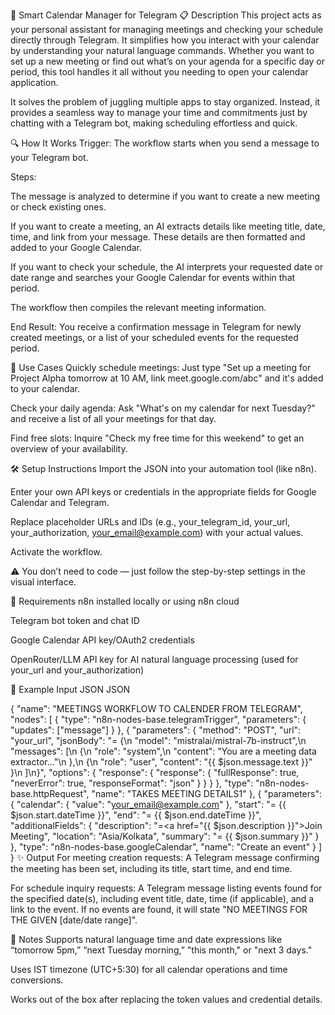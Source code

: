 
🧠 Smart Calendar Manager for Telegram
📋 Description
This project acts as your personal assistant for managing meetings and checking your schedule directly through Telegram. It simplifies how you interact with your calendar by understanding your natural language commands. Whether you want to set up a new meeting or find out what’s on your agenda for a specific day or period, this tool handles it all without you needing to open your calendar application.

It solves the problem of juggling multiple apps to stay organized. Instead, it provides a seamless way to manage your time and commitments just by chatting with a Telegram bot, making scheduling effortless and quick.

🔍 How It Works
Trigger: The workflow starts when you send a message to your Telegram bot.

Steps:

The message is analyzed to determine if you want to create a new meeting or check existing ones.

If you want to create a meeting, an AI extracts details like meeting title, date, time, and link from your message. These details are then formatted and added to your Google Calendar.

If you want to check your schedule, the AI interprets your requested date or date range and searches your Google Calendar for events within that period.

The workflow then compiles the relevant meeting information.

End Result: You receive a confirmation message in Telegram for newly created meetings, or a list of your scheduled events for the requested period.

🚀 Use Cases
Quickly schedule meetings: Just type "Set up a meeting for Project Alpha tomorrow at 10 AM, link meet.google.com/abc" and it's added to your calendar.

Check your daily agenda: Ask "What's on my calendar for next Tuesday?" and receive a list of all your meetings for that day.

Find free slots: Inquire "Check my free time for this weekend" to get an overview of your availability.

🛠️ Setup Instructions
Import the JSON into your automation tool (like n8n).

Enter your own API keys or credentials in the appropriate fields for Google Calendar and Telegram.

Replace placeholder URLs and IDs (e.g., your_telegram_id, your_url, your_authorization, your_email@example.com) with your actual values.

Activate the workflow.

⚠️ You don’t need to code — just follow the step-by-step settings in the visual interface.

🧩 Requirements
n8n installed locally or using n8n cloud

Telegram bot token and chat ID

Google Calendar API key/OAuth2 credentials

OpenRouter/LLM API key for AI natural language processing (used for your_url and your_authorization)

🤖 Example Input JSON
JSON

{
  "name": "MEETINGS WORKFLOW TO CALENDER FROM TELEGRAM",
  "nodes": [
    {
      "type": "n8n-nodes-base.telegramTrigger",
      "parameters": {
        "updates": ["message"]
      }
    },
    {
      "parameters": {
        "method": "POST",
        "url": "your_url",
        "jsonBody": "= {\n  \"model\": \"mistralai/mistral-7b-instruct\",\n  \"messages\": [\n    {\n      \"role\": \"system\",\n      \"content\": \"You are a meeting data extractor...\"\n    },\n    {\n      "role": "user",
      "content": "{{ $json.message.text }}"
    }\n  ]\n}",
        "options": {
          "response": {
            "response": {
              "fullResponse": true,
              "neverError": true,
              "responseFormat": "json"
            }
          }
        }
      },
      "type": "n8n-nodes-base.httpRequest",
      "name": "TAKES MEETING DETAILS1"
    },
    {
      "parameters": {
        "calendar": {
          "value": "your_email@example.com"
        },
        "start": "= {{ $json.start.dateTime }}",
        "end": "= {{ $json.end.dateTime }}",
        "additionalFields": {
          "description": "=<a href=\"{{ $json.description }}\">Join Meeting</a>",
          "location": "Asia/Kolkata",
          "summary": "= {{ $json.summary }}"
        }
      },
      "type": "n8n-nodes-base.googleCalendar",
      "name": "Create an event"
    }
  ]
}
✨ Output
For meeting creation requests: A Telegram message confirming the meeting has been set, including its title, start time, and end time.

For schedule inquiry requests: A Telegram message listing events found for the specified date(s), including event title, date, time (if applicable), and a link to the event. If no events are found, it will state "NO MEETINGS FOR THE GIVEN [date/date range]".

📎 Notes
Supports natural language time and date expressions like “tomorrow 5pm,” “next Tuesday morning,” "this month," or "next 3 days."

Uses IST timezone (UTC+5:30) for all calendar operations and time conversions.

Works out of the box after replacing the token values and credential details.

